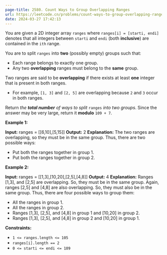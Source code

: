 ```yaml
---
page-title: 2580. Count Ways to Group Overlapping Ranges
url: https://leetcode.cn/problems/count-ways-to-group-overlapping-ranges/description/?envType=daily-question&envId=2024-03-27
date: 2024-03-27 17:42:13
---
```

You are given a 2D integer array `ranges` where `ranges[i] = [starti, endi]` denotes that all integers between `starti` and `endi` (both **inclusive**) are contained in the `ith` range.

You are to split `ranges` into **two** (possibly empty) groups such that:

-   Each range belongs to exactly one group.
-   Any two **overlapping** ranges must belong to the **same** group.

Two ranges are said to be **overlapping** if there exists at least **one** integer that is present in both ranges.

-   For example, `[1, 3]` and `[2, 5]` are overlapping because `2` and `3` occur in both ranges.

Return *the **total number** of ways to split* `ranges` *into two groups*. Since the answer may be very large, return it **modulo** `109 + 7`.

**Example 1:**

**Input:** ranges = \[\[6,10\],\[5,15\]\]
**Output:** 2
**Explanation:** 
The two ranges are overlapping, so they must be in the same group.
Thus, there are two possible ways:
- Put both the ranges together in group 1.
- Put both the ranges together in group 2.

**Example 2:**

**Input:** ranges = \[\[1,3\],\[10,20\],\[2,5\],\[4,8\]\]
**Output:** 4
**Explanation:** 
Ranges \[1,3\], and \[2,5\] are overlapping. So, they must be in the same group.
Again, ranges \[2,5\] and \[4,8\] are also overlapping. So, they must also be in the same group. 
Thus, there are four possible ways to group them:
- All the ranges in group 1.
- All the ranges in group 2.
- Ranges \[1,3\], \[2,5\], and \[4,8\] in group 1 and \[10,20\] in group 2.
- Ranges \[1,3\], \[2,5\], and \[4,8\] in group 2 and \[10,20\] in group 1.

**Constraints:**

-   `1 <= ranges.length <= 105`
-   `ranges[i].length == 2`
-   `0 <= starti <= endi <= 109`